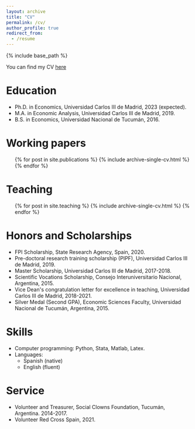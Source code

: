 ```yaml
---
layout: archive
title: "CV"
permalink: /cv/
author_profile: true
redirect_from:
  - /resume
---
```


{% include base_path %}

You can find my CV [here](https://www.dropbox.com/s/28nb0piirvsxnin/CV_AAM.pdf?dl=0)

Education
======
* Ph.D. in Economics, Universidad Carlos III de Madrid, 2023 (expected).
* M.A. in Economic Analysis, Universidad Carlos III de Madrid, 2019.
* B.S. in Economics, Universidad Nacional de Tucumán, 2016.

Working papers 
======
  <ul>{% for post in site.publications %}
    {% include archive-single-cv.html %}
  {% endfor %}</ul>
  
Teaching
======
  <ul>{% for post in site.teaching %}
    {% include archive-single-cv.html %}
  {% endfor %}</ul>
  
Honors and Scholarships
======
* FPI Scholarship, State Research Agency, Spain, 2020.
* Pre-doctoral research training scholarship (PIPF), Universidad Carlos III de Madrid, 2019. 
* Master Scholarship, Universidad Carlos III de Madrid, 2017-2018. 
* Scientific Vocations Scholarship, Consejo Interuniversitario Nacional, Argentina, 2015.
* Vice Dean's congratulation letter for excellence in teaching, Universidad Carlos III de Madrid, 2018-2021. 
* Silver Medal (Second GPA), Economic Sciences Faculty, Universidad Nacional de Tucumán, Argentina, 2015. 

Skills
======
* Computer programming: Python, Stata, Matlab, Latex.
* Languages:
  * Spanish (native)
  * English (fluent)

Service
======
* Volunteer and Treasurer, Social Clowns Foundation, Tucumán, Argentina. 2014-2017.
* Volunteer Red Cross Spain, 2021. 
